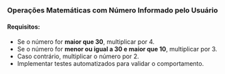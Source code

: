 ### **Operações Matemáticas com Número Informado pelo Usuário**

#### **Requisitos:**
- Se o número for **maior que 30**, multiplicar por 4.
- Se o número for **menor ou igual a 30 e maior que 10**, multiplicar por 3.
- Caso contrário, multiplicar o número por 2.
- Implementar testes automatizados para validar o comportamento.

